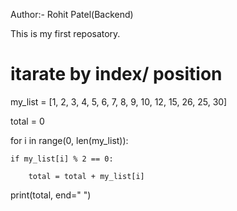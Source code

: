 Author:- Rohit Patel(Backend)

This is my first reposatory.

# itarate by index/ position

my_list = [1, 2, 3, 4, 5, 6, 7, 8, 9, 10, 12, 15, 26, 25, 30]

total = 0

for i in range(0, len(my_list)):

    if my_list[i] % 2 == 0:
 
        total = total + my_list[i]
     
print(total, end=" ")
<!---
rohit161081/rohit161081 is a ✨ special ✨ repository because its `README.md` (this file) appears on your GitHub profile.
You can click the Preview link to take a look at your changes.
--->
